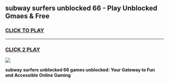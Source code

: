 
## subway surfers unblocked 66 - Play Unblocked Gmaes & Free
<h3>
<a href="https://news.freeplayer.one?title=subway_surfers_unblocked_66&ref=16F">CLICK TO PLAY</a></h3>
<hr>

<h3>
<a href="https://news.freeplayer.one?title=subway_surfers_unblocked_66&ref=16F">CLICK 2 PLAY</a>
  
</h3>

<a href="https://news.freeplayer.one?title=subway_surfers_unblocked_66&ref=16F/"><img src="https://clearcache.store/games.png"></a>


**subway surfers unblocked 66 games unblocked: Your Gateway to Fun and Accessible Online Gaming**
